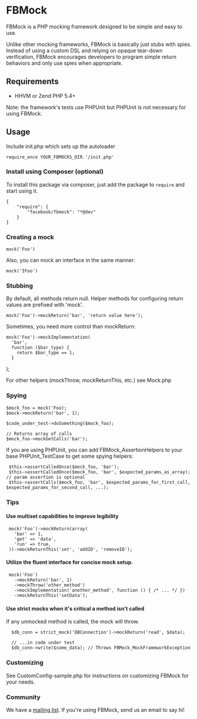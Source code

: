 # FBMock

FBMock is a PHP mocking framework designed to be simple and easy to use.

Unlike other mocking frameworks, FBMock is basically just stubs with spies. Instead of using a custom DSL and relying on opaque tear-down verification, FBMock encourages developers to program simple return behaviors and only use spies when appropriate.

## Requirements

- HHVM or Zend PHP 5.4+

Note: the framework's tests use PHPUnit but PHPUnit is not necessary for using FBMock.

## Usage

Include init.php which sets up the autoloader

    require_once YOUR_FBMOCKS_DIR.'/init.php'

### Install using Composer (optional)

To install this package via composer, just add the package to `require` and start using it.
    
    {
        "require": {
            "facebook/fbmock": "*@dev"
        }
    }

### Creating a mock

    mock('Foo')

Also, you can mock an interface in the same manner:

    mock('IFoo')

### Stubbing

By default, all methods return null. Helper methods for configuring return values are prefixed with 'mock'.

    mock('Foo')->mockReturn('bar', 'return value here');

Sometimes, you need more control than mockReturn:

    mock('Foo')->mockImplementation(
      'bar',
      function ($bar_type) {
        return $bar_type == 1;
      }
   );

For other helpers (mockThrow, mockReturnThis, etc.) see Mock.php

### Spying

    $mock_foo = mock('Foo);
    $mock->mockReturn('bar', 1);

    $code_under_test->doSomething($mock_foo);

    // Returns array of calls
    $mock_foo->mockGetCalls('bar');

If you are using PHPUnit, you can add FBMock_AssertionHelpers to your base PHPUnit_TestCase to get some spying helpers:

     $this->assertCalledOnce($mock_foo, 'bar');
     $this->assertCalledOnce($mock_foo, 'bar', $expected_params_as_array); // param assertion is optional
     $this->assertCalls($mock_foo, 'bar', $expected_params_for_first_call, $expected_params_for_second_call, ...);

### Tips

#### Use multiset capabilities to improve legibility

     mock('Foo')->mockReturn(array(
       'bar' => 1,
       'get' => 'data',
       'run' => true,
     ))->mockReturnThis('set', 'addID', 'removeID');

#### Utilize the fluent interface for concise mock setup.

     mock('Foo')
       ->mockReturn('bar', 1)
       ->mockThrow('other_method')
       ->mockImplementation('another_method', function () { /* ... */ })
       ->mockReturnThis('setData');

#### Use strict mocks when it's critical a method isn't called

If any unmocked method is called, the mock will throw.

      $db_conn = strict_mock('DBConnection')->mockReturn('read', $data);

      // ...in code under test
      $db_conn->write($some_data); // Throws FBMock_MockFrameworkException

### Customizing

See CustomConfig-sample.php for instructions on customizing FBMock for your needs.

### Community

We have a [mailing list](http://groups.google.com/group/fbmock). If you're using FBMock, send us an email to say hi!
